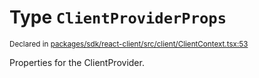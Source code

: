 # Type `ClientProviderProps`
<sub>Declared in [packages/sdk/react-client/src/client/ClientContext.tsx:53](https://github.com/dxos/dxos/blob/d7adf231c/packages/sdk/react-client/src/client/ClientContext.tsx#L53)</sub>


Properties for the ClientProvider.



